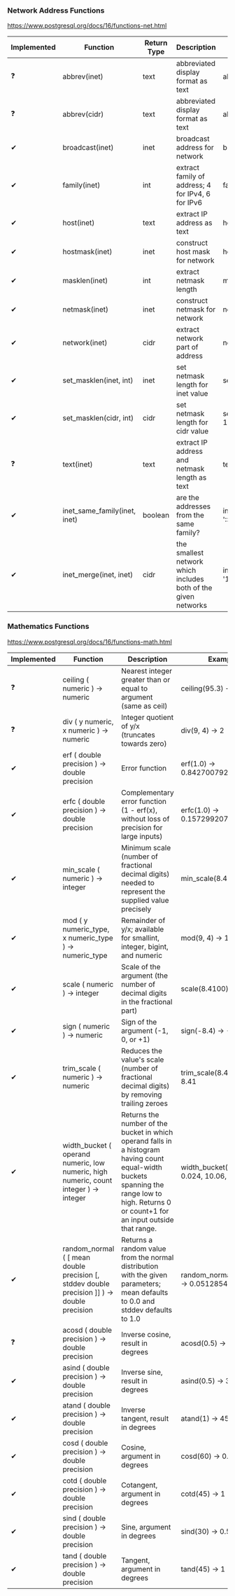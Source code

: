### Network Address Functions
https://www.postgresql.org/docs/16/functions-net.html

| Implemented | Function                | Return Type | Description                                               | Example                                              | Result          |
|-------------|-------------------------|-------------|-----------------------------------------------------------|------------------------------------------------------|-----------------|
|      ❓      | abbrev(inet)            | text        | abbreviated display format as text                        | abbrev(inet '10.1.0.0/16')                          | 10.1.0.0/16     |
|      ❓      | abbrev(cidr)            | text        | abbreviated display format as text                        | abbrev(cidr '10.1.0.0/16')                          | 10.1/16         |
|      ✔      | broadcast(inet)         | inet        | broadcast address for network                             | broadcast('192.168.1.5/24')                         | 192.168.1.255/24|
|      ✔      | family(inet)            | int         | extract family of address; 4 for IPv4, 6 for IPv6         | family('::1')                                      | 6               |
|      ✔      | host(inet)              | text        | extract IP address as text                                | host('192.168.1.5/24')                              | 192.168.1.5     |
|      ✔      | hostmask(inet)          | inet        | construct host mask for network                           | hostmask('192.168.23.20/30')                        | 0.0.0.3         |
|      ✔      | masklen(inet)           | int         | extract netmask length                                    | masklen('192.168.1.5/24')                           | 24              |
|      ✔      | netmask(inet)           | inet        | construct netmask for network                             | netmask('192.168.1.5/24')                           | 255.255.255.0   |
|      ✔      | network(inet)           | cidr        | extract network part of address                           | network('192.168.1.5/24')                           | 192.168.1.0/24  |
|      ✔      | set_masklen(inet, int)  | inet        | set netmask length for inet value                         | set_masklen('192.168.1.5/24', 16)                   | 192.168.1.5/16  |
|      ✔      | set_masklen(cidr, int)  | cidr        | set netmask length for cidr value                         | set_masklen('192.168.1.0/24'::cidr, 16)             | 192.168.0.0/16  |
|      ❓      | text(inet)              | text        | extract IP address and netmask length as text             | text(inet '192.168.1.5')                            | 192.168.1.5/32  |
|      ✔      | inet_same_family(inet, inet) | boolean | are the addresses from the same family?                   | inet_same_family('192.168.1.5/24', '::1')            | false           |
|      ✔      | inet_merge(inet, inet)  | cidr        | the smallest network which includes both of the given networks | inet_merge('192.168.1.5/24', '192.168.2.5/24')    |

### Mathematics Functions
https://www.postgresql.org/docs/16/functions-math.html

| Implemented | Function                                                                                   | Description                                                                                                                                                                                   | Example                                 |
|-------------|--------------------------------------------------------------------------------------------|-----------------------------------------------------------------------------------------------------------------------------------------------------------------------------------------------|-----------------------------------------|
| ❓           | ceiling ( numeric ) → numeric                                                              | Nearest integer greater than or equal to argument (same as ceil)                                                                                                                              | ceiling(95.3) → 96                      |
| ❓           | div ( y numeric, x numeric ) → numeric                                                     | Integer quotient of y/x (truncates towards zero)                                                                                                                                              | div(9, 4) → 2                           | 
| ✔           | erf ( double precision ) → double precision                                                | Error function                                                                                                                                                                                | erf(1.0) → 0.8427007929497149           |
| ✔           | erfc ( double precision ) → double precision                                               | Complementary error function (1 - erf(x), without loss of precision for large inputs)                                                                                                         | erfc(1.0) → 0.15729920705028513         | 
| ✔           | min_scale ( numeric ) → integer                                                            | Minimum scale (number of fractional decimal digits) needed to represent the supplied value precisely                                                                                          | min_scale(8.4100) → 2                   | 
| ✔           | mod ( y numeric_type, x numeric_type ) → numeric_type                                      | Remainder of y/x; available for smallint, integer, bigint, and numeric                                                                                                                        | mod(9, 4) → 1                           | 
| ✔           | scale ( numeric ) → integer                                                                | Scale of the argument (the number of decimal digits in the fractional part)                                                                                                                   | scale(8.4100) → 4                       | 
| ✔           | sign ( numeric ) → numeric                                                                 | Sign of the argument (-1, 0, or +1)                                                                                                                                                           | sign(-8.4) → -1                         | 
| ✔           | trim_scale ( numeric ) → numeric                                                           | Reduces the value's scale (number of fractional decimal digits) by removing trailing zeroes                                                                                                   | trim_scale(8.4100) → 8.41               | 
| ✔           | width_bucket ( operand numeric, low numeric, high numeric, count integer ) → integer       | Returns the number of the bucket in which operand falls in a histogram having count equal-width buckets spanning the range low to high. Returns 0 or count+1 for an input outside that range. | width_bucket(5.35, 0.024, 10.06, 5) → 3 | 
| ✔           | random_normal ( [ mean double precision [, stddev double precision ]] ) → double precision | Returns a random value from the normal distribution with the given parameters; mean defaults to 0.0 and stddev defaults to 1.0                                                                | random_normal(0.0, 1.0) → 0.051285419   | 
| ❓           | acosd ( double precision ) → double precision                                              | Inverse cosine, result in degrees                                                                                                                                                             | acosd(0.5) → 60                         | 
| ✔           | asind ( double precision ) → double precision                                              | Inverse sine, result in degrees                                                                                                                                                               | asind(0.5) → 30                         | 
| ✔           | atand ( double precision ) → double precision                                              | Inverse tangent, result in degrees                                                                                                                                                            | atand(1) → 45                           | 
| ✔           | cosd ( double precision ) → double precision                                               | Cosine, argument in degrees                                                                                                                                                                   | cosd(60) → 0.5                          | 
| ✔           | cotd ( double precision ) → double precision                                               | Cotangent, argument in degrees                                                                                                                                                                | cotd(45) → 1                            | 
| ✔           | sind ( double precision ) → double precision                                               | Sine, argument in degrees                                                                                                                                                                     | sind(30) → 0.5                          | 
| ✔           | tand ( double precision ) → double precision                                               | Tangent, argument in degrees                                                                                                                                                                  | tand(45) → 1                            | 
